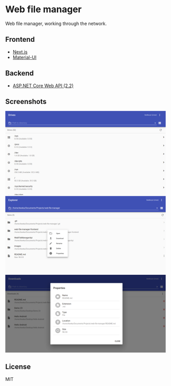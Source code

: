 # Web file manager

Web file manager, working through the network.

## Frontend
* [Next.js](https://github.com/zeit/next.js)
* [Material-UI](https://github.com/mui-org/material-ui)

## Backend
* [ASP.NET Core Web API (2.2)](https://github.com/aspnet/AspNetCore)

## Screenshots
![](/images/drives.png)
![](/images/actions.png)
![](/images/properties.png)

## License
MIT